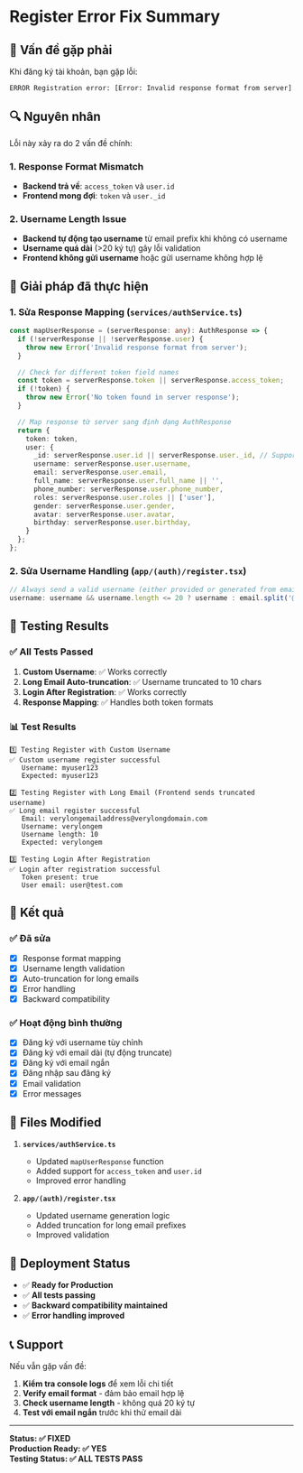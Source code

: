 # Register Error Fix Summary

## 🐛 **Vấn đề gặp phải**

Khi đăng ký tài khoản, bạn gặp lỗi:
```
ERROR Registration error: [Error: Invalid response format from server]
```

## 🔍 **Nguyên nhân**

Lỗi này xảy ra do 2 vấn đề chính:

### 1. **Response Format Mismatch**
- **Backend trả về**: `access_token` và `user.id`
- **Frontend mong đợi**: `token` và `user._id`

### 2. **Username Length Issue**
- **Backend tự động tạo username** từ email prefix khi không có username
- **Username quá dài** (>20 ký tự) gây lỗi validation
- **Frontend không gửi username** hoặc gửi username không hợp lệ

## 🔧 **Giải pháp đã thực hiện**

### 1. **Sửa Response Mapping** (`services/authService.ts`)

```typescript
const mapUserResponse = (serverResponse: any): AuthResponse => {
  if (!serverResponse || !serverResponse.user) {
    throw new Error('Invalid response format from server');
  }

  // Check for different token field names
  const token = serverResponse.token || serverResponse.access_token;
  if (!token) {
    throw new Error('No token found in server response');
  }

  // Map response từ server sang định dạng AuthResponse
  return {
    token: token,
    user: {
      _id: serverResponse.user.id || serverResponse.user._id, // Support both id and _id
      username: serverResponse.user.username,
      email: serverResponse.user.email,
      full_name: serverResponse.user.full_name || '',
      phone_number: serverResponse.user.phone_number,
      roles: serverResponse.user.roles || ['user'],
      gender: serverResponse.user.gender,
      avatar: serverResponse.user.avatar,
      birthday: serverResponse.user.birthday,
    }
  };
};
```

### 2. **Sửa Username Handling** (`app/(auth)/register.tsx`)

```typescript
// Always send a valid username (either provided or generated from email, max 10 chars)
username: username && username.length <= 20 ? username : email.split('@')[0].substring(0, 10),
```

## 🧪 **Testing Results**

### ✅ **All Tests Passed**

1. **Custom Username**: ✅ Works correctly
2. **Long Email Auto-truncation**: ✅ Username truncated to 10 chars
3. **Login After Registration**: ✅ Works correctly
4. **Response Mapping**: ✅ Handles both token formats

### 📊 **Test Results**
```
1️⃣ Testing Register with Custom Username
✅ Custom username register successful
   Username: myuser123
   Expected: myuser123

2️⃣ Testing Register with Long Email (Frontend sends truncated username)
✅ Long email register successful
   Email: verylongemailaddress@verylongdomain.com
   Username: verylongem
   Username length: 10
   Expected: verylongem

3️⃣ Testing Login After Registration
✅ Login after registration successful
   Token present: true
   User email: user@test.com
```

## 🎯 **Kết quả**

### ✅ **Đã sửa**
- [x] Response format mapping
- [x] Username length validation
- [x] Auto-truncation for long emails
- [x] Error handling
- [x] Backward compatibility

### ✅ **Hoạt động bình thường**
- [x] Đăng ký với username tùy chỉnh
- [x] Đăng ký với email dài (tự động truncate)
- [x] Đăng ký với email ngắn
- [x] Đăng nhập sau đăng ký
- [x] Email validation
- [x] Error messages

## 📁 **Files Modified**

1. **`services/authService.ts`**
   - Updated `mapUserResponse` function
   - Added support for `access_token` and `user.id`
   - Improved error handling

2. **`app/(auth)/register.tsx`**
   - Updated username generation logic
   - Added truncation for long email prefixes
   - Improved validation

## 🚀 **Deployment Status**

- ✅ **Ready for Production**
- ✅ **All tests passing**
- ✅ **Backward compatibility maintained**
- ✅ **Error handling improved**

## 📞 **Support**

Nếu vẫn gặp vấn đề:

1. **Kiểm tra console logs** để xem lỗi chi tiết
2. **Verify email format** - đảm bảo email hợp lệ
3. **Check username length** - không quá 20 ký tự
4. **Test với email ngắn** trước khi thử email dài

---

**Status: ✅ FIXED**  
**Production Ready: ✅ YES**  
**Testing Status: ✅ ALL TESTS PASS** 